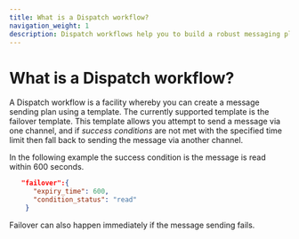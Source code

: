 ```yaml
---
title: What is a Dispatch workflow?
navigation_weight: 1
description: Dispatch workflows help you to build a robust messaging plan that incorporates failover to a secondary channel.
---
```


# What is a Dispatch workflow?

A Dispatch workflow is a facility whereby you can create a message sending plan using a template. The currently supported template is the failover template. This template allows you attempt to send a message via one channel, and if *success conditions* are not met with the specified time limit then fall back to sending the message via another channel.

In the following example the success condition is the message is read within 600 seconds.

``` json
   "failover":{
      "expiry_time": 600,
      "condition_status": "read"
    }
```

Failover can also happen immediately if the message sending fails.
